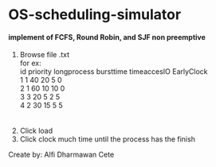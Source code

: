 <h1> OS-scheduling-simulator </h1>
<h4>implement of FCFS, Round Robin, and SJF non preemptive</h4>


1. Browse file .txt </br>
  for ex:</br>
        id priority longprocess bursttime timeaccesIO EarlyClock </br>
        1	1	40	20	5	0</br>
        2	1	60	10	10	0</br>
        3	3	20	5	2	5</br>
        4	2	30	15	5	5</br>
      </br>
      </br>
2. Click load</br>
3. Click clock much time until the process has the finish</br>

Create by:
Alfi Dharmawan 
Cete
